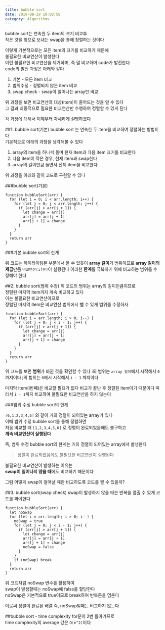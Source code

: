 ```yaml
---
title: bubble sort
date: 2019-08-28 10:08:58
category: Algorithms
---
```


bubble sort는 연속한 두 item의 크기 비교후  
작은 것을 앞으로 보내는 swap을 통해 정렬하는 것이다

이렇게 기본적으로는 모든 item의 크기를 비교하기 때문에  
불필요한 비교연산이 발생한다  
이런 불필요한 비교연산을 제거하며, 즉 덜 비교하며 code가 발전한다  
code의 발전 과정은 아래와 같다

1. 기본 - 모든 item 비교
2. 범위수정 - 정렬되지 않은 item 비교
3. swap check - swap이 일어나는 array만 비교

위 과정을 보면 비교연산의 대상(item)이 줄어드는 것을 알 수 있다  
그 결과 최종적으로 필요한 비교연산만 수행하여 정렬할 수 있게 된다

각 과정에 대해서 이제부터 자세하게 설명하겠다

##1. bubble sort(기본)
bubble sort 는 연속한 두 item을 비교하여 정렬하는 방법이다  
기본적으로 아래의 과정을 생각해볼 수 있다

1. array의 item을 하나씩 돌며 현재 item과 다음 item 크기를 비교한다
2. 다음 item이 작은 경우, 현재 item과 swap한다
3. array의 길이만큼 돌면서 전체 item을 비교한다

위 과정을 아래와 같이 코드로 구현할 수 있다

###bubble sort(기본)

```js{2,3}
function bubbleSort(arr) {
  for (let i = 0; i < arr.length; i++) {
    for (let j = 0; j < arr.length; j++) {
      if (arr[j] > arr[j + 1]) {
        let change = arr[j]
        arr[j] = arr[j + 1]
        arr[j + 1] = change
      }
    }
  }
  return arr
}
```

###기본 bubble sort의 한계

위 코드는 하이라이팅된 부분에서 볼 수 있듯이 **array 길이**가 범위이므로
**array 길이의 제곱**만큼 `비교연산(if문)`이 실행된다
이러한 **한계**를 극복하기 위해 비교하는 범위를 수정해야 한다

##2. bubble sort(범위 수정)
위 코드의 범위는 array의 길이만큼이므로  
정렬된 마지막 item까지 계속 비교하고 있다  
이는 불필요한 비교연산이므로  
정렬된 마지막 item은 비교연산 범위에서 뺄 수 있게 범위를 수정하자

```js{2, 3}
function bubbleSort(arr) {
  for (let i = arr.length; i > 0; i--) {
    for (let j = 0; j < i - 1; j++) {
      if (arr[j] > arr[j + 1]) {
        let change = arr[j]
        arr[j] = arr[j + 1]
        arr[j + 1] = change
      }
    }
  }
  return arr
}
```

위 코드를 보면 **범위**가 바뀐 것을 확인할 수 있다
i의 범위는 `array 길이`에서 시작해서 `0`까지이다
j의 범위는 `0`에서 시작해서 `i - 1` 까지이다

마지막 item(i번째)은 비교할 필요가 없다
비교가 끝난 후 정렬된 item이기 때문이다
따라서 `i - 1`까지 비교하여 불필요한 비교연산을 하지 않는다

###범위 수정 bubble sort의 한계

`[6,1,2,3,4,5]` 와 같이 거의 정렬이 되어있는 array가 있다  
이때 범위 수정 bubble sort를 통해 정렬하면  
처음 비교할 때 `[1,2,3,4,5,6]` 로 정렬이 완료되었음에도 불구하고  
**계속 비교연산이 실행된다**

즉, 범위 수정 bubble sort의 한계는 거의 정렬이 되어있는 array에서 발생한다

> 정렬이 완료되었음에도 불필요한 비교연산이 실행된다

불필요한 비교연산이 발생하는 이유는  
**swap이 일어나지 않을 때**에도 비교하기 때문이다

그럼 어떻게 swap이 일어날 때만 비교하도록 코드를 짤 수 있을까?

##3. bubble sort(swap check)
swap이 발생하지 않을 때는 반복을 멈출 수 있게 코드를 짜야한다

```js{2, 3}
function bubbleSort(arr) {
  let noSwap
  for (let i = arr.length; i > 0; i--) {
    noSwap = true
    for (let j = 0; j < i - 1; j++) {
      if (arr[j] > arr[j + 1]) {
        let change = arr[j]
        arr[j] = arr[j + 1]
        arr[j + 1] = change
        noSwap = false
      }
    }
    if (noSwap) break
  }
  return arr
}
```

위 코드처럼 noSwap 변수를 활용하여  
swap이 발생할때는 noSwap에 false를 할당한다  
noSwap은 기본적으로 true이므로 break하여 반복문을 멈춘다

이로써 정렬이 완료된 배열 즉, noSwap일때는 비교하지 않는다

##bubble sort - time complexity
for문이 2번 돌아가므로  
time complexity의 average 값은 `O(n^2)`이다
